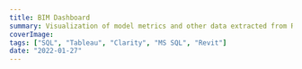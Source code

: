 ```yaml
---
title: BIM Dashboard
summary: Visualization of model metrics and other data extracted from Revit models by IMAGINiT Clarity
coverImage:
tags: ["SQL", "Tableau", "Clarity", "MS SQL", "Revit"]
date: "2022-01-27"
---
```

